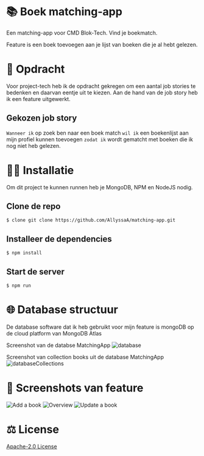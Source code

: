 # 📚 Boek matching-app 

Een matching-app voor CMD Blok-Tech. Vind je boekmatch.

Feature is een boek toevoegen aan je lijst van boeken die je al hebt gelezen.

# 📝 Opdracht

Voor project-tech heb ik de opdracht gekregen om een aantal job stories te bedenken en daarvan eentje uit te kiezen. Aan de hand van de job story heb ik een feature uitgewerkt.

## Gekozen job story
`Wanneer ik` op zoek ben naar een boek match `wil ik` een boekenlijst aan mijn profiel kunnen toevoegen `zodat ik` wordt gematcht met boeken die ik nog niet heb gelezen.

# 👩‍🏫 Installatie
Om dit project te kunnen runnen heb je MongoDB, NPM en NodeJS nodig.

## Clone de repo

```
$ clone git clone https://github.com/AllyssaA/matching-app.git
```

## Installeer de dependencies

```
$ npm install
```

## Start de server
```
$ npm run
```

# 🌐 Database structuur
De database software dat ik heb gebruikt voor mijn feature is mongoDB op de cloud platform van MongoDB Atlas

Screenshot van de databse MatchingApp
![database](https://i.imgur.com/HlP994I.jpg)


Screenshot van collection books uit de database MatchingApp
![databaseCollections](https://i.imgur.com/LKRp7Zw.jpg)

# 📃 Screenshots van feature

![Add a book](https://i.imgur.com/UCfg96y.png) ![Overview](https://i.imgur.com/dSA1T07.png)
![Update a book](https://i.imgur.com/j9jalE6.jpg)

# ⚖ License
[Apache-2.0 License](https://github.com/AllyssaA/matching-app/blob/main/LICENSE)





